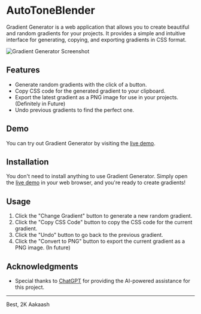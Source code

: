 # AutoToneBlender

Gradient Generator is a web application that allows you to create beautiful and random gradients for your projects. It provides a simple and intuitive interface for generating, copying, and exporting gradients in CSS format.

![Gradient Generator Screenshot](screenshot.png)

## Features

- Generate random gradients with the click of a button.
- Copy CSS code for the generated gradient to your clipboard.
- Export the latest gradient as a PNG image for use in your projects. (Definitely in Future)
- Undo previous gradients to find the perfect one.

## Demo

You can try out Gradient Generator by visiting the [live demo](https://autotoneblender.vercel.app/).

## Installation

You don't need to install anything to use Gradient Generator. Simply open the [live demo](https://autotoneblender.vercel.app/) in your web browser, and you're ready to create gradients!

## Usage

1. Click the "Change Gradient" button to generate a new random gradient.
2. Click the "Copy CSS Code" button to copy the CSS code for the current gradient.
3. Click the "Undo" button to go back to the previous gradient.
4. Click the "Convert to PNG" button to export the current gradient as a PNG image. (In future)

## Acknowledgments

- Special thanks to [ChatGPT]([https://www.openai.com](https://openai.com/blog/chatgpt)) for providing the AI-powered assistance for this project.


---
Best,
2K Aakaash
